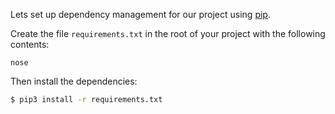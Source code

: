 Lets set up dependency management for our project using [pip](https://pip.pypa.io/en/stable/).

Create the file `requirements.txt` in the root of your project with the following contents:

```text
nose
```

Then install the dependencies:

```sh
$ pip3 install -r requirements.txt
```

